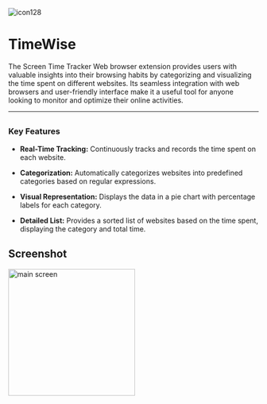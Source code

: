 ![icon128](https://github.com/an-kit13/TimeWise/assets/161969695/43e3c5d6-9b96-4bd7-a071-cf6b3effa562)

<h1>TimeWise</h1>


The Screen Time Tracker Web browser extension provides users with valuable insights into their browsing habits by categorizing and visualizing the time spent on different websites. Its seamless integration with web browsers and user-friendly interface make it a useful tool for anyone looking to monitor and optimize their online activities.
<hr>

## <h3>Key Features</h3>

- **Real-Time Tracking:** Continuously tracks and records the time spent on each website.

- **Categorization:** Automatically categorizes websites into predefined categories based on regular expressions.

- **Visual Representation:** Displays the data in a pie chart with percentage labels for each category.

- **Detailed List:** Provides a sorted list of websites based on the time spent, displaying the category and total time.

## Screenshot

<img width="255" alt="main screen" src="https://github.com/user-attachments/assets/328f59f7-53c0-4324-b19c-062425534d82">

